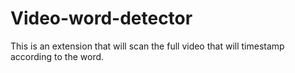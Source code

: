# Video-word-detector
This is an extension that will scan the full video that will timestamp according to the word.
